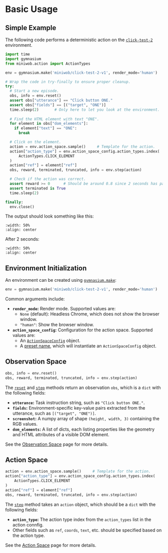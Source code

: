 # Basic Usage

## Simple Example

The following code performs a deterministic action on the
[`click-test-2`](/environments/click-test-2) environment.

```python
import time
import gymnasium
from miniwob.action import ActionTypes

env = gymnasium.make('miniwob/click-test-2-v1', render_mode='human')

# Wrap the code in try-finally to ensure proper cleanup.
try:
  # Start a new episode.
  obs, info = env.reset()
  assert obs["utterance"] == "Click button ONE."
  assert obs["fields"] == [("target", "ONE")]
  time.sleep(2)       # Only here to let you look at the environment.
  
  # Find the HTML element with text "ONE".
  for element in obs["dom_elements"]:
    if element["text"] == "ONE":
      break

  # Click on the element.
  action = env.action_space.sample()     # Template for the action.
  action["action_type"] = env.action_space_config.action_types.index(
      ActionTypes.CLICK_ELEMENT
  )
  action["ref"] = element["ref"]
  obs, reward, terminated, truncated, info = env.step(action)

  # Check if the action was correct. 
  assert reward >= 0      # Should be around 0.8 since 2 seconds has passed.
  assert terminated is True
  time.sleep(2)

finally:
  env.close()
```

The output should look something like this:

```{image} /_static/img/example-usage-1.png
:width: 50%
:align: center
```

After 2 seconds:

```{image} /_static/img/example-usage-2.png
:width: 50%
:align: center
```


## Environment Initialization

An environment can be created using
[`gymnasium.make`](https://gymnasium.farama.org/api/registry/#gymnasium.make):

```python
env = gymnasium.make('miniwob/click-test-2-v1', render_mode='human')
```

Common arguments include:

* **`render_mode`:** Render mode. Supported values are:
    - `None` (default): Headless Chrome, which does not show the browser window.
    - `"human"`: Show the browser window.
* **`action_space_config`:** Configuration for the action space.
  Supported values are:
    - An [`ActionSpaceConfig`](/content/action_space.md#action-configs) object.
    - A [preset name](/content/action_space.md#presets), which will instantiate an `ActionSpaceConfig` object.

## Observation Space

```python
obs, info = env.reset()
obs, reward, terminated, truncated, info = env.step(action)
```

The [`reset`](https://gymnasium.farama.org/api/env/#gymnasium.Env.reset)
and [`step`](https://gymnasium.farama.org/api/env/#gymnasium.Env.step) methods
return an observation `obs`, which is a `dict` with the following fields:

* **`utterance`:** Task instruction string, such as `"Click button ONE."`.
* **`fields`:** Environment-specific key-value pairs extracted from the utterance, such as `[("target", "ONE")]`.
* **`screenshot`:** A numpy array of shape `(height, width, 3)` containing the RGB values.
* **`dom_elements`:** A list of dicts, each listing properties like the geometry and HTML attributes of a visible DOM element.

See the [Observation Space](/content/observation_space) page for more details.

## Action Space

```python
action = env.action_space.sample()     # Template for the action.
action["action_type"] = env.action_space_config.action_types.index(
    ActionTypes.CLICK_ELEMENT
)
action["ref"] = element["ref"]
obs, reward, terminated, truncated, info = env.step(action)
```

The [`step`](https://gymnasium.farama.org/api/env/#gymnasium.Env.step) method
takes an `action` object, which should be a `dict` with the following fields:

* **`action_type`:** The action type index from the `action_types` list in the action connfig.
* Other fields such as `ref`, `coords`, `text`, etc. should be specified based on the action type.

See the [Action Space](/content/action_space) page for more details.
